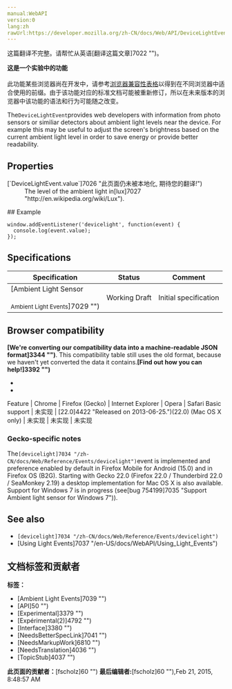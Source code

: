 ```yaml
---
manual:WebAPI
version:0
lang:zh
rawUrl:https://developer.mozilla.org/zh-CN/docs/Web/API/DeviceLightEvent
---
```




这篇翻译不完整。请帮忙从英语[翻译这篇文章]7022 "")。






**这是一个实验中的功能**<br></br>此功能某些浏览器尚在开发中，请参考[浏览器兼容性表格](%2663#Browser_compatibility "")以得到在不同浏览器中适合使用的前缀。由于该功能对应的标准文档可能被重新修订，所以在未来版本的浏览器中该功能的语法和行为可能随之改变。




The`DeviceLightEvent`provides web developers with information from photo sensors or similiar detectors about ambient light levels near the device. For example this may be useful to adjust the screen&#39;s brightness based on the current ambient light level in order to save energy or provide better readability.


## Properties<a name="Properties"></a>
<dl><dt>[`DeviceLightEvent.value`]7026 "此页面仍未被本地化, 期待您的翻译!")</dt><dd>The level of the ambient light in[lux]7027 "http://en.wikipedia.org/wiki/Lux").</dd></dl>
## Example<a name="Example"></a>

```
window.addEventListener('devicelight', function(event) {
  console.log(event.value);
});
```

## Specifications<a name="Specifications"></a>
Specification | Status | Comment 
 ---  |  ---  |  ---  | 
[Ambient Light Sensor<br></br><small>Ambient Light Events</small>]7029 "") | Working Draft | Initial specification 


## Browser compatibility<a name="Browser_compatibility"></a>


**[We&#39;re converting our compatibility data into a machine-readable JSON format]3344 "")**. This compatibility table still uses the old format, because we haven&#39;t yet converted the data it contains.**[Find out how you can help!]3392 "")**


* 
* 
Feature | Chrome | Firefox (Gecko) | Internet Explorer | Opera | Safari 
Basic support | 未实现 | [22.0]4422 "Released on 2013-06-25.")(22.0) (Mac OS X only) | 未实现 | 未实现 | 未实现 




### Gecko-specific notes<a name="Gecko-specific_notes"></a>


The`[devicelight]7034 "/zh-CN/docs/Web/Reference/Events/devicelight")`event is implemented and preference enabled by default in Firefox Mobile for Android (15.0) and in Firefox OS (B2G). Starting with Gecko 22.0 (Firefox 22.0 / Thunderbird 22.0 / SeaMonkey 2.19) a desktop implementation for Mac OS X is also available. Support for Windows 7 is in progress (see[bug 754199]7035 "Support Ambient light sensor for Windows 7")).


## See also<a name="See_also"></a>

* `[devicelight]7034 "/zh-CN/docs/Web/Reference/Events/devicelight")`
* [Using Light Events]7037 "/en-US/docs/WebAPI/Using_Light_Events")



## 文档标签和贡献者
**标签：**
* [Ambient Light Events]7039 "")
* [API]50 "")
* [Experimental]3379 "")
* [Expérimental(2)]4792 "")
* [Interface]3380 "")
* [NeedsBetterSpecLink]7041 "")
* [NeedsMarkupWork]6810 "")
* [NeedsTranslation]4036 "")
* [TopicStub]4037 "")

**此页面的贡献者：**[fscholz]60 "")
**最后编辑者:**[fscholz]60 ""),<time>Feb 21, 2015, 8:48:57 AM</time>


